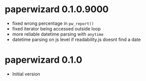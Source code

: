 # paperwizard 0.1.0.9000

* fixed wrong percentage in `pw_report()`
* fixed iterator being accessed outside loop
* more reliable datetime parsing with `anytime`
* datetime parsing on js level if readability.js doesnt find a date 

# paperwizard 0.1.0

* Initial version
